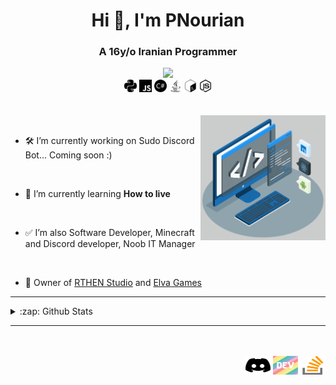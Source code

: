 <h1 align="center">Hi 👋, I'm PNourian</h1>
<h3 align="center">A 16y/o Iranian Programmer</h3>

<div align="center">
<code><img src="https://badgen.net/discord/members/kYxt96amk9"></code>
<br/>
<code><img height="20" src="https://raw.githubusercontent.com/PNourian/PNourian/main/public/readme/svg/python.svg" alt="python"/></code>
<code><img height="20" src="https://raw.githubusercontent.com/PNourian/PNourian/main/public/readme/svg/javascript.svg" alt="javascript"/></code>
<code><img height="20" src="https://raw.githubusercontent.com/PNourian/PNourian/main/public/readme/svg/csharp.svg" alt="csharp"/></code>
<code><img height="20" src="https://raw.githubusercontent.com/PNourian/PNourian/main/public/readme/svg/java.svg" alt="java"/></code>
<code><img height="20" src="https://raw.githubusercontent.com/PNourian/PNourian/main/public/readme/svg/gnubash.svg" alt="bash"/></code>
<code><img height="20" src="https://raw.githubusercontent.com/PNourian/PNourian/main/public/readme/svg/nodedotjs.svg" alt="nodejs"/></code>
</div>

<br/>
<br/>
<img width=200 height=200 align=right src=https://raw.githubusercontent.com/PNourian/PNourian/main/public/readme/gif/techstack.gif />
<br/>

- 🛠️ I’m currently working on Sudo Discord Bot... Coming soon :)

<br/>

- 🌱 I’m currently learning **How to live**

<br/>

- ✅ I’m also Software Developer, Minecraft and Discord developer, Noob IT Manager

<br/>

- 🤝 Owner of [RTHEN Studio](https://discord.gg/kYxt96amk9) and [Elva Games](https://elva.games)


---

<details>
<summary>:zap: Github Stats</summary>
	
| <img align="left" src="https://github-readme-stats.vercel.app/api?username=pnourian&show_icons=true&locale=en&hide_border=true&hide_border=true" alt="pnourian" /> | <img align="left" src="https://github-readme-stats.vercel.app/api/top-langs?username=pnourian&show_icons=true&locale=en&layout=compact&hide_border=true" alt="pnourian" /> |
| ------------- | ------------- |

</details>

---

<br/>
<br/>
<div align="right">
<a href="https://discordapp.com/users/163141963284086785" target="blank"><img src="https://raw.githubusercontent.com/PNourian/PNourian/main/public/readme/svg/discord.svg" alt="pnourian" height="30" width="40" /></a>
<a href="https://dev.to/pnourian" target="blank"><img src="https://raw.githubusercontent.com/PNourian/PNourian/main/public/readme/svg/devto.svg" alt="pnourian" height="30" width="40" /></a>
<a href="https://stackoverflow.com/users/13958925" target="blank"><img src="https://raw.githubusercontent.com/PNourian/PNourian/main/public/readme/svg/stack-overflow.svg" alt="pnourian" height="30" width="40" /></a>
</div>
